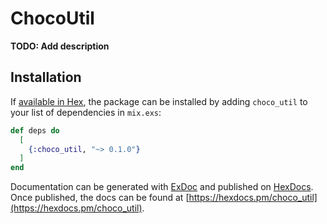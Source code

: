 # ChocoUtil

**TODO: Add description**

## Installation

If [available in Hex](https://hex.pm/docs/publish), the package can be installed
by adding `choco_util` to your list of dependencies in `mix.exs`:

```elixir
def deps do
  [
    {:choco_util, "~> 0.1.0"}
  ]
end
```

Documentation can be generated with [ExDoc](https://github.com/elixir-lang/ex_doc)
and published on [HexDocs](https://hexdocs.pm). Once published, the docs can
be found at [https://hexdocs.pm/choco_util](https://hexdocs.pm/choco_util).

